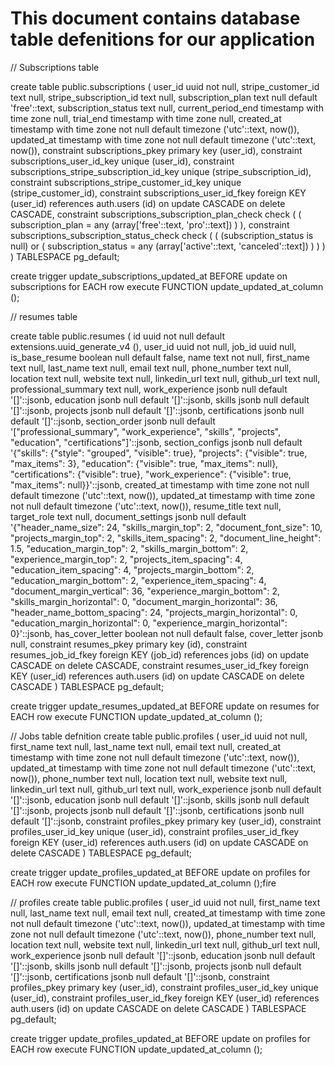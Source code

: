 # This document contains database table defenitions for our application

// Subscriptions table 

create table public.subscriptions (
  user_id uuid not null,
  stripe_customer_id text null,
  stripe_subscription_id text null,
  subscription_plan text null default 'free'::text,
  subscription_status text null,
  current_period_end timestamp with time zone null,
  trial_end timestamp with time zone null,
  created_at timestamp with time zone not null default timezone ('utc'::text, now()),
  updated_at timestamp with time zone not null default timezone ('utc'::text, now()),
  constraint subscriptions_pkey primary key (user_id),
  constraint subscriptions_user_id_key unique (user_id),
  constraint subscriptions_stripe_subscription_id_key unique (stripe_subscription_id),
  constraint subscriptions_stripe_customer_id_key unique (stripe_customer_id),
  constraint subscriptions_user_id_fkey foreign KEY (user_id) references auth.users (id) on update CASCADE on delete CASCADE,
  constraint subscriptions_subscription_plan_check check (
    (
      subscription_plan = any (array['free'::text, 'pro'::text])
    )
  ),
  constraint subscriptions_subscription_status_check check (
    (
      (subscription_status is null)
      or (
        subscription_status = any (array['active'::text, 'canceled'::text])
      )
    )
  )
) TABLESPACE pg_default;

create trigger update_subscriptions_updated_at BEFORE
update on subscriptions for EACH row
execute FUNCTION update_updated_at_column ();




// resumes table

create table public.resumes (
  id uuid not null default extensions.uuid_generate_v4 (),
  user_id uuid not null,
  job_id uuid null,
  is_base_resume boolean null default false,
  name text not null,
  first_name text null,
  last_name text null,
  email text null,
  phone_number text null,
  location text null,
  website text null,
  linkedin_url text null,
  github_url text null,
  professional_summary text null,
  work_experience jsonb null default '[]'::jsonb,
  education jsonb null default '[]'::jsonb,
  skills jsonb null default '[]'::jsonb,
  projects jsonb null default '[]'::jsonb,
  certifications jsonb null default '[]'::jsonb,
  section_order jsonb null default '["professional_summary", "work_experience", "skills", "projects", "education", "certifications"]'::jsonb,
  section_configs jsonb null default '{"skills": {"style": "grouped", "visible": true}, "projects": {"visible": true, "max_items": 3}, "education": {"visible": true, "max_items": null}, "certifications": {"visible": true}, "work_experience": {"visible": true, "max_items": null}}'::jsonb,
  created_at timestamp with time zone not null default timezone ('utc'::text, now()),
  updated_at timestamp with time zone not null default timezone ('utc'::text, now()),
  resume_title text null,
  target_role text null,
  document_settings jsonb null default '{"header_name_size": 24, "skills_margin_top": 2, "document_font_size": 10, "projects_margin_top": 2, "skills_item_spacing": 2, "document_line_height": 1.5, "education_margin_top": 2, "skills_margin_bottom": 2, "experience_margin_top": 2, "projects_item_spacing": 4, "education_item_spacing": 4, "projects_margin_bottom": 2, "education_margin_bottom": 2, "experience_item_spacing": 4, "document_margin_vertical": 36, "experience_margin_bottom": 2, "skills_margin_horizontal": 0, "document_margin_horizontal": 36, "header_name_bottom_spacing": 24, "projects_margin_horizontal": 0, "education_margin_horizontal": 0, "experience_margin_horizontal": 0}'::jsonb,
  has_cover_letter boolean not null default false,
  cover_letter jsonb null,
  constraint resumes_pkey primary key (id),
  constraint resumes_job_id_fkey foreign KEY (job_id) references jobs (id) on update CASCADE on delete CASCADE,
  constraint resumes_user_id_fkey foreign KEY (user_id) references auth.users (id) on update CASCADE on delete CASCADE
) TABLESPACE pg_default;

create trigger update_resumes_updated_at BEFORE
update on resumes for EACH row
execute FUNCTION update_updated_at_column ();




// Jobs table defnition 
create table public.profiles (
  user_id uuid not null,
  first_name text null,
  last_name text null,
  email text null,
  created_at timestamp with time zone not null default timezone ('utc'::text, now()),
  updated_at timestamp with time zone not null default timezone ('utc'::text, now()),
  phone_number text null,
  location text null,
  website text null,
  linkedin_url text null,
  github_url text null,
  work_experience jsonb null default '[]'::jsonb,
  education jsonb null default '[]'::jsonb,
  skills jsonb null default '[]'::jsonb,
  projects jsonb null default '[]'::jsonb,
  certifications jsonb null default '[]'::jsonb,
  constraint profiles_pkey primary key (user_id),
  constraint profiles_user_id_key unique (user_id),
  constraint profiles_user_id_fkey foreign KEY (user_id) references auth.users (id) on update CASCADE on delete CASCADE
) TABLESPACE pg_default;

create trigger update_profiles_updated_at BEFORE
update on profiles for EACH row
execute FUNCTION update_updated_at_column ();fire


// profiles 
create table public.profiles (
  user_id uuid not null,
  first_name text null,
  last_name text null,
  email text null,
  created_at timestamp with time zone not null default timezone ('utc'::text, now()),
  updated_at timestamp with time zone not null default timezone ('utc'::text, now()),
  phone_number text null,
  location text null,
  website text null,
  linkedin_url text null,
  github_url text null,
  work_experience jsonb null default '[]'::jsonb,
  education jsonb null default '[]'::jsonb,
  skills jsonb null default '[]'::jsonb,
  projects jsonb null default '[]'::jsonb,
  certifications jsonb null default '[]'::jsonb,
  constraint profiles_pkey primary key (user_id),
  constraint profiles_user_id_key unique (user_id),
  constraint profiles_user_id_fkey foreign KEY (user_id) references auth.users (id) on update CASCADE on delete CASCADE
) TABLESPACE pg_default;

create trigger update_profiles_updated_at BEFORE
update on profiles for EACH row
execute FUNCTION update_updated_at_column ();

